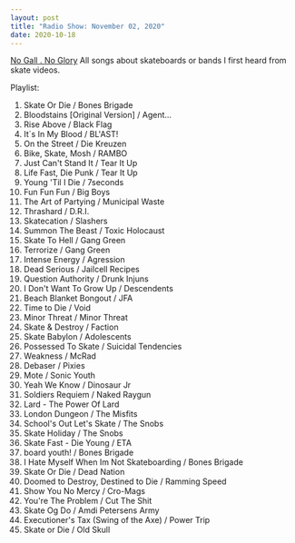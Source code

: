 ```yaml
---
layout: post
title: "Radio Show: November 02, 2020"
date: 2020-10-18
---
```

[No Gall . No Glory](https://www.mixcloud.com/jimshreds/november-1-2020/) All songs about skateboards or bands I first heard from skate videos.

Playlist:
1. Skate Or Die / Bones Brigade
2. Bloodstains [Original Version] / Agent...
3. Rise Above / Black Flag
4. It`s In My Blood / BL'AST!
5. On the Street / Die Kreuzen
6. Bike, Skate, Mosh / RAMBO
7. Just Can't Stand It / Tear It Up
8. Life Fast, Die Punk / Tear It Up
9. Young 'Til I Die / 7seconds
10. Fun Fun Fun / Big Boys
11. The Art of Partying / Municipal Waste
12. Thrashard / D.R.I.
13. Skatecation / Slashers
14. Summon The Beast / Toxic Holocaust
15. Skate To Hell / Gang Green
16. Terrorize / Gang Green
17. Intense Energy / Agression
18. Dead Serious / Jailcell Recipes
19. Question Authority / Drunk Injuns
20. I Don't Want To Grow Up / Descendents
21. Beach Blanket Bongout / JFA
22. Time to Die / Void
23. Minor Threat / Minor Threat
24. Skate & Destroy / Faction
25. Skate Babylon / Adolescents
26. Possessed To Skate / Suicidal Tendencies
27. Weakness / McRad
28. Debaser / Pixies
29. Mote / Sonic Youth
30. Yeah We Know / Dinosaur Jr
31. Soldiers Requiem / Naked Raygun
32. Lard - The Power Of Lard
33. London Dungeon / The Misfits
34. School's Out Let's Skate / The Snobs
35. Skate Holiday / The Snobs
36. Skate Fast - Die Young / ETA
37. board youth! / Bones Brigade
38. I Hate Myself When Im Not Skateboarding / Bones Brigade
39. Skate Or Die / Dead Nation
40. Doomed to Destroy, Destined to Die / Ramming Speed
41. Show You No Mercy / Cro-Mags
42. You're The Problem / Cut The Shit
43. Skate Og Do / Amdi Petersens Army
44. Executioner's Tax (Swing of the Axe) / Power Trip
45. Skate or Die / Old Skull
